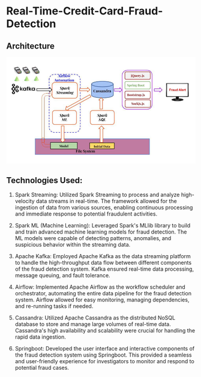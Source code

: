 # Real-Time-Credit-Card-Fraud-Detection

## Architecture
<img src="Architecture.png">


## Technologies Used:

1. Spark Streaming:
Utilized Spark Streaming to process and analyze high-velocity data streams in real-time. The framework allowed for the ingestion of data from various sources, enabling continuous processing and immediate response to potential fraudulent activities.

2. Spark ML (Machine Learning):
Leveraged Spark's MLlib library to build and train advanced machine learning models for fraud detection. The ML models were capable of detecting patterns, anomalies, and suspicious behavior within the streaming data.

3. Apache Kafka:
Employed Apache Kafka as the data streaming platform to handle the high-throughput data flow between different components of the fraud detection system. Kafka ensured real-time data processing, message queuing, and fault tolerance.

4. Airflow:
Implemented Apache Airflow as the workflow scheduler and orchestrator, automating the entire data pipeline for the fraud detection system. Airflow allowed for easy monitoring, managing dependencies, and re-running tasks if needed.

5. Cassandra:
Utilized Apache Cassandra as the distributed NoSQL database to store and manage large volumes of real-time data. Cassandra's high availability and scalability were crucial for handling the rapid data ingestion.

6. Springboot:
Developed the user interface and interactive components of the fraud detection system using Springboot. This provided a seamless and user-friendly experience for investigators to monitor and respond to potential fraud cases.
